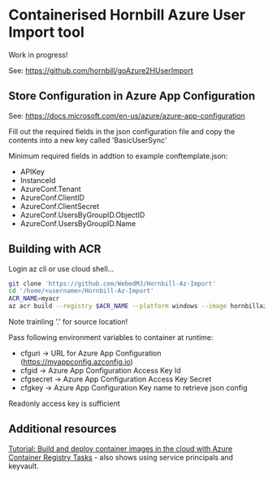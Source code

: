 # Containerised Hornbill Azure User Import tool

Work in progress!

See: <https://github.com/hornbill/goAzure2HUserImport>

## Store Configuration in Azure App Configuration

See: <https://docs.microsoft.com/en-us/azure/azure-app-configuration>

Fill out the required fields in the json configuration file and copy the contents into a new key called 'BasicUserSync'

Minimum required fields in addtion to example conftemplate.json:

* APIKey
* InstanceId
* AzureConf.Tenant
* AzureConf.ClientID
* AzureConf.ClientSecret
* AzureConf.UsersByGroupID.ObjectID
* AzureConf.UsersByGroupID.Name

## Building with ACR

Login az cli or use cloud shell...

```sh
git clone 'https://github.com/WebedMJ/Hornbill-Az-Import'
cd '/home/<username>/Hornbill-Az-Import'
ACR_NAME=myacr
az acr build --registry $ACR_NAME --platform windows --image hornbillazimport:v1 .
```

Note trainling '.' for source location!

Pass following environment variables to container at runtime:

* cfguri -> URL for Azure App Configuration (<https://myappconfig.azconfig.io>)
* cfgid -> Azure App Configuration Access Key Id
* cfgsecret -> Azure App Configuration Access Key Secret
* cfgkey -> Azure App Configuration Key name to retrieve json config

Readonly access key is sufficient

## Additional resources

[Tutorial: Build and deploy container images in the cloud with Azure Container Registry Tasks](https://docs.microsoft.com/en-us/azure/container-registry/container-registry-tutorial-quick-task) - also shows using service principals and keyvault.